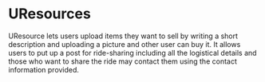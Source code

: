 # UResources
UResource lets users upload items they want to sell by writing a short description and uploading a picture and other user can buy it. It allows users to put up a post for ride-sharing including all the logistical details and those who want to share the ride may contact them using the contact information provided.

